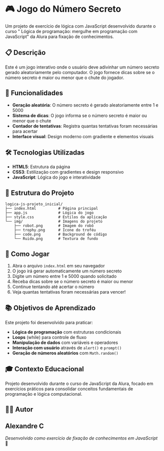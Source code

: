 # 🎮 Jogo do Número Secreto

Um projeto de exercício de lógica com JavaScript desenvolvido durante o curso "
Lógica de programação: mergulhe em programação com JavaScript" da Alura para fixação de conhecimentos.

## 📋 Descrição

Este é um jogo interativo onde o usuário deve adivinhar um número secreto gerado aleatoriamente pelo computador. O jogo fornece dicas sobre se o número secreto é maior ou menor que o chute do jogador.

## 🚀 Funcionalidades

- **Geração aleatória**: O número secreto é gerado aleatoriamente entre 1 e 5000
- **Sistema de dicas**: O jogo informa se o número secreto é maior ou menor que o chute
- **Contador de tentativas**: Registra quantas tentativas foram necessárias para acertar
- **Interface visual**: Design moderno com gradiente e elementos visuais

## 🛠️ Tecnologias Utilizadas

- **HTML5**: Estrutura da página
- **CSS3**: Estilização com gradientes e design responsivo
- **JavaScript**: Lógica do jogo e interatividade

## 📁 Estrutura do Projeto

```
logica-js-projeto_inicial/
├── index.html          # Página principal
├── app.js              # Lógica do jogo
├── style.css           # Estilos da aplicação
└── img/                # Imagens do projeto
    ├── robot.png       # Imagem do robô
    ├── trophy.png      # Ícone do troféu
    ├── code.png        # Background de código
    └── Ruido.png       # Textura de fundo
```

## 🎯 Como Jogar

1. Abra o arquivo `index.html` em seu navegador
2. O jogo irá gerar automaticamente um número secreto
3. Digite um número entre 1 e 5000 quando solicitado
4. Receba dicas sobre se o número secreto é maior ou menor
5. Continue tentando até acertar o número
6. Veja quantas tentativas foram necessárias para vencer!

## 📚 Objetivos de Aprendizado

Este projeto foi desenvolvido para praticar:

- **Lógica de programação** com estruturas condicionais
- **Loops** (while) para controle de fluxo
- **Manipulação de dados** com variáveis e operadores
- **Interação com usuário** através de `alert()` e `prompt()`
- **Geração de números aleatórios** com `Math.random()`

## 🎓 Contexto Educacional

Projeto desenvolvido durante o curso de JavaScript da Alura, focado em exercícios práticos para consolidar conceitos fundamentais de programação e lógica computacional.

## 👨‍💻 Autor

**Alexandre C**
---

*Desenvolvido como exercício de fixação de conhecimentos em JavaScript* 🚀
